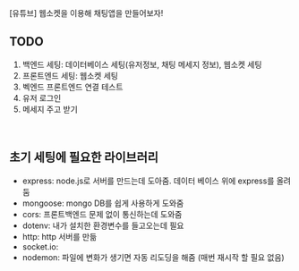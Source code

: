 [유튜브] 웹소켓을 이용해 채팅앱을 만들어보자!

## TODO

1. 백엔드 세팅: 데이터베이스 세팅(유저정보, 채팅 메세지 정보), 웹소켓 세팅
2. 프론트엔드 세팅: 웹소켓 세팅
3. 벡엔드 프론트엔드 연결 테스트
4. 유저 로그인
5. 메세지 주고 받기

<br>

## 초기 세팅에 필요한 라이브러리

- express: node.js로 서버를 만드는데 도아줌. 데이터 베이스 위에 express를 올려둠
- mongoose: mongo DB를 쉽게 사용하게 도와줌
- cors: 프론트백엔드 문제 없이 통신하는데 도와줌
- dotenv: 내가 설치한 환경변수를 들고오는데 필요
- http: http 서버를 만듦
- socket.io:
- nodemon: 파일에 변화가 생기면 자동 리도딩을 해줌 (매번 재시작 할 필요 없음)
